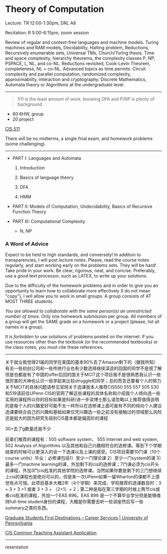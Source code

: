 # Theory of Computation

Lecture: TR 12:00-1:30pm, DRL A8

Recitation: R 5:00-6:15pm, zoom session

Review of regular and context-free languages and machine models. Turing machines and RAM models, Decidability, Halting problem, Reductions, Recursively enumerable sets, Universal TMs, Church/Turing thesis. Time and space complexity, hierarchy theorems, the complexity classes P, NP, PSPACE, L, NL, and co-NL. Reductions revisited, Cook-Levin Theorem, completeness, NL = co-NL. Advanced topics as time permits: Circuit complexity and parallel computation, randomized complexity, approximability, interaction and cryptography. Discrete Mathematics, Automata theory or Algorithms at the undergraduate level.

---

> 511 is the least amount of work. knowing DFA and P/NP is plenty of background

- 80 6HW, group
- 20 project

[CIS 511](https://www.cis.upenn.edu/~cis5110/)

There will be no midterms, a single final exam, and homework problems (some challenging).

------

- PART I: Languages and Automata
  1. Introduction

  2. Basics of language theory

  3. DFA

  4. HMM

- PART II: Models of Computation, Undecidability, Basics of Recursive Function Theory

- PART III: Computational Complexity
  - N, NP


### A Word of Advice

Expect to be held to high standards, and conversely! In addition to transparencies, I will post lecture notes. Please, read the course notes regularly, and start working early on the problems sets. They will be hard! Take pride in your work. Be clear, rigorous, neat, and concise. Preferably, use a good text processor, such as LATEX, to write up your solutions.

Due to the difficulty of the homework problems and in order to give you an opportunity to learn how to collaborate more effectively (I do not mean "copy"), I will allow you to work in small groups. A group consists of AT MOST THREE students.

*You are allowed to collaborate with the same person(s) an unrestricted number of times.*
Only one homework submission per group. All members of a group will get the SAME grade on a homework or a project (please, list all names in a group).

It is *forbidden* to use solutions of problems posted on the internet. If you use resources other than the textbook (or the recommended textbooks) or the class notes, you must cite these references.

---

关于就业我觉得21届的同学在美国的基本90%去了Amazon剩下的（据我所知）有去一些初创公司和一些传统行业也有少数选择继续深造的回国的同学不是很了解但是也都是有了中国的offer后回的国关于MCIT这个项目我不是很熟悉我认识一些很厉害的大神也认识一些学起来比较struggle的同学；总的而言还要看个人的努力关于MCIT的具体问题请参见官网关于选课我本人推荐CIS550 555 557 505 530和519请前往UPenn CIS的官网了解这些课程的具体名称和介绍我个人倾向选一些实用的课程所以你的目标如果是科研/进一步读博士那么请忽略以上推荐值得说明的是每个人的兴趣爱好可能不太一样所以在选修课上面可能有不同的倾向个人建议选课要结合自己的兴趣和基础如果仅凭兴趣选一些之前没有接触过的领域那么风险还是挺大的因为研究生级别CIS基本都是偏高阶的课程

30+去了g数量还是不少

前辈们推荐的课程有：505 software system， 555 Internet and web system, 502 Analysis of Algorithms 以及其他和自己兴趣相符合的选修课。等到下个学期结束的时候可以更深入的谈一下选课以及上课的感受。CIS项目需要10门课（10个course units）毕业：必修课包括1）至少一门理论课 2）至少一门system的课 3）最多一门machine learning的课，外加剩下的cis的选修课；7门课必须为cis开头的课程，外加3门cis批准的其他学院的选修课。当然如果你要是剩下的三门想继续上cis的课程也是绝对可以的，但是来一次UPenn如果一届Wharton的课都不上感觉有点可惜。此项目基本大概2年（4个学期）来完成，学校推荐的选课数目时：3 + 3 + 3 +1 或者 3 + 3 + （2+1）+ 2；第二种是指在第三学期的时候上两节cis或者cis批准的课程，外加一个EAS 896。EAS 896 是一个不算毕业学分但是能够维持full-time student身份的课程，大概是你需要去听一些讲座然后写一些summary之类的东西。

[Graduate Students First Destinations – Career Services | University of Pennsylvania](https://careerservices.upenn.edu/post-graduate-outcomes/graduate-students-first-destinations/)

[CIS Common Teaching Assistant Application](https://docs.google.com/forms/d/e/1FAIpQLSf1O-OpO2Od4BscCIgE9XIG_0Io5-DEI7K9f7pkHdWj90ppNw/viewform)

---

resentation
